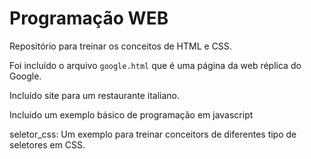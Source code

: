 # Programação WEB
Repositório para treinar os conceitos de HTML e CSS.

Foi incluído o arquivo `google.html` que é uma página da web réplica do Google.

Incluído site para um restaurante italiano.

Incluido um exemplo básico de programação em javascript

seletor_css:
    Um exemplo para treinar conceitors de diferentes tipo de seletores em CSS.